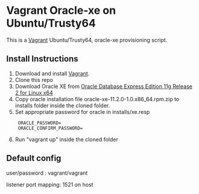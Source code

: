 # Vagrant Oracle-xe on Ubuntu/Trusty64
This is a [Vagrant](http://www.vagrantup.com) Ubuntu/Trusty64, oracle-xe provisioning script. 

## Install Instructions

1. Download and install [Vagrant](http://www.vagrantup.com).
2. Clone this repo
3. Download Oracle XE from [Oracle Database Express Edition 11g Release 2 for Linux x64](http://www.oracle.com/technetwork/database/database-technologies/express-edition/downloads/index.html) 
4. Copy oracle installation file oracle-xe-11.2.0-1.0.x86_64.rpm.zip to installs folder inside the cloned folder.
5. Set appropriate password for oracle in installs/xe.resp
   ```
    ORACLE_PASSWORD=
    ORACLE_CONFIRM_PASSWORD= 
    ```
6. Run "vagrant up" inside the cloned folder

## Default config

user/password : vagrant/vagrant

listener port mapping: 1521 on host



